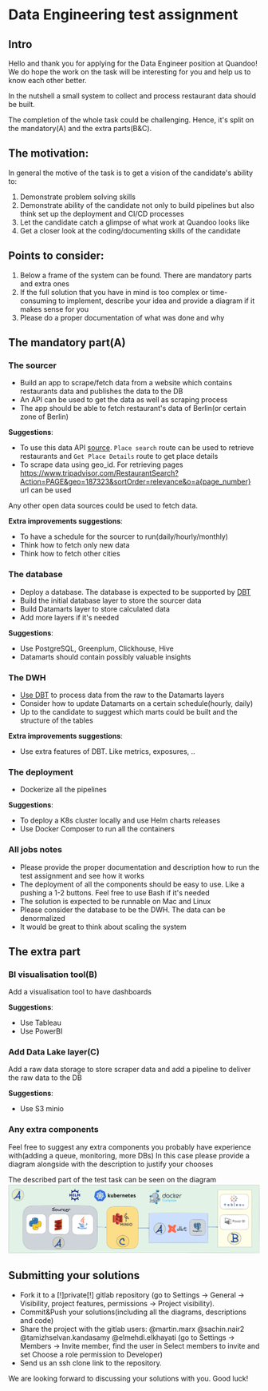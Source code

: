 # Data Engineering test assignment

## Intro
Hello and thank you for applying for the Data Engineer position at Quandoo! 
We do hope the work on the task will be interesting for you and help us to know each other better.

In the nutshell a small system to collect and process restaurant data should be built.

The completion of the whole task could be challenging. Hence, it's split on the mandatory(A) and the extra parts(B&C).

## The motivation:
In general the motive of the task is to get a vision of the candidate's ability to:
1. Demonstrate problem solving skills
2. Demonstrate ability of the candidate not only to build pipelines but also think set up the deployment and CI/CD processes 
3. Let the candidate catch a glimpse of what work at Quandoo looks like
4. Get a closer look at the coding/documenting skills of the candidate  

## Points to consider:
1. Below a frame of the system can be found. There are mandatory parts and extra ones
3. If the full solution that you have in mind is too complex or time-consuming to implement, describe your idea and provide a diagram if it makes sense for you
4. Please do a proper documentation of what was done and why

## The mandatory part(A)
### The sourcer
* Build an app to scrape/fetch data from a website which contains restaurants data and publishes the data to the DB
* An API can be used to get the data as well as scraping process
* The app should be able to fetch restaurant's data of Berlin(or certain zone of Berlin)

**Suggestions**:
* To use this data API [source](https://location.foursquare.com/). `Place search` route can be used to retrieve restaurants and `Get Place Details` route to get place details
* To scrape data using geo_id. For retrieving pages https://www.tripadvisor.com/RestaurantSearch?Action=PAGE&geo=187323&sortOrder=relevance&o=a{page_number} url can be used

Any other open data sources could be used to fetch data.

**Extra improvements suggestions**:
* To have a schedule for the sourcer to run(daily/hourly/monthly)
* Think how to fetch only new data 
* Think how to fetch other cities 


### The database
* Deploy a database. The database is expected to be supported by [DBT](https://docs.getdbt.com/docs/supported-data-platforms)
* Build the initial database layer to store the sourcer data
* Build Datamarts layer to store calculated data
* Add more layers if it's needed

**Suggestions**:
* Use PostgreSQL, Greenplum, Clickhouse, Hive
* Datamarts should contain possibly valuable insights 

### The DWH
* [Use DBT](https://getdbt.com) to process data from the raw to the Datamarts layers
* Consider how to update Datamarts on a certain schedule(hourly, daily)
* Up to the candidate to suggest which marts could be built and the structure of the tables

**Extra improvements suggestions**:
* Use extra features of DBT. Like metrics, exposures, ..

### The deployment
* Dockerize all the pipelines

**Suggestions**:
* To deploy a K8s cluster locally and use Helm charts releases
* Use Docker Composer to run all the containers

### All jobs notes
* Please provide the proper documentation and description how to run the test assignment and see how it works
* The deployment of all the components should be easy to use. Like a pushing a 1-2 buttons. Feel free to use Bash if it's needed
* The solution is expected to be runnable on Mac and Linux
* Please consider the database to be the DWH. The data can be denormalized
* It would be great to think about scaling the system

## The extra part

### BI visualisation tool(B)
Add a visualisation tool to have dashboards

**Suggestions**:
* Use Tableau
* Use PowerBI

### Add Data Lake layer(C)
Add a raw data storage to store scraper data and add a pipeline to deliver the raw data to the DB

**Suggestions**:
* Use S3 minio

### Any extra components
Feel free to suggest any extra components you probably have experience with(adding a queue, monitoring, more DBs)
In this case please provide a diagram alongside with the description to justify your chooses

The described part of the test task can be seen on the diagram
![test_task.png](./test_task.png)

## Submitting your solutions

* Fork it to a [!]private[!] gitlab repository (go to Settings -> General -> Visibility, project features, permissions -> Project visibility).
* Commit&Push your solutions(including all the diagrams, descriptions and code)
* Share the project with the gitlab users: @martin.marx @sachin.nair2 @tamizhselvan.kandasamy @elmehdi.elkhayati (go to Settings -> Members -> Invite member, find the user in Select members to invite and set Choose a role permission to Developer)
* Send us an ssh clone link to the repository.

We are looking forward to discussing your solutions with you. Good luck!
